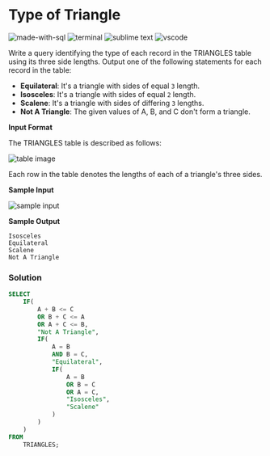 # Type of Triangle
![made-with-sql](https://img.shields.io/badge/Made%20with-SQL-007396.svg)
![terminal](https://img.shields.io/badge/Windows%20Terminal-4D4D4D?logo=windows%20terminal&logoColor=white)
![sublime text](https://img.shields.io/badge/sublime_text-%23575757.svg?logo=sublime-text&logoColor=important)
![vscode](https://img.shields.io/badge/Visual_Studio_Code-0078D4?logo=visual%20studio%20code&logoColor=white)

Write a query identifying the type of each record in the TRIANGLES table using its three side lengths. Output one of the following statements for each record in the table:

- **Equilateral**: It's a triangle with  sides of equal `3` length.
- **Isosceles**: It's a triangle with  sides of equal `2` length.
- **Scalene**: It's a triangle with  sides of differing `3` lengths.
- **Not A Triangle**: The given values of A, B, and C don't form a triangle.

**Input Format**

The TRIANGLES table is described as follows:

![table image](https://s3.amazonaws.com/hr-challenge-images/12887/1443815629-ac2a843fb7-1.png)

Each row in the table denotes the lengths of each of a triangle's three sides.

**Sample Input**

![sample input](https://s3.amazonaws.com/hr-challenge-images/12887/1443815827-cbfc1ca12b-2.png)

**Sample Output**
```
Isosceles
Equilateral
Scalene
Not A Triangle
```

### Solution
```sql
SELECT
    IF(
        A + B <= C
        OR B + C <= A
        OR A + C <= B,
        "Not A Triangle",
        IF(
            A = B
            AND B = C,
            "Equilateral",
            IF(
                A = B
                OR B = C
                OR A = C,
                "Isosceles",
                "Scalene"
            )
        )
    )
FROM
    TRIANGLES;
```